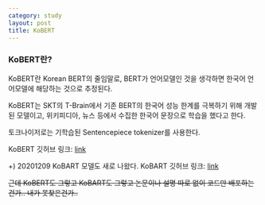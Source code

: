 ```yaml
---
category: study
layout: post
title: KoBERT
---
```


### KoBERT란?

KoBERT란 Korean BERT의 줄임말로, BERT가 언어모델인 것을 생각하면 한국어 언어모델에 해당하는 것으로 추정된다.

KoBERT는 SKT의 T-Brain에서 기존 BERT의 한국어 성능 한계를 극복하기 위해 개발된 모델이고, 위키피디아, 뉴스 등에서 수집한 한국어 문장으로 학습을 했다고 한다.

토크나이저로는 기학습된 Sentencepiece tokenizer를 사용한다.


KoBERT 깃허브 링크: <a href="https://github.com/SKTBrain/KoBERT">link</a>

+) 20201209 KoBART 모델도 새로 나왔다.
KoBART 깃허브 링크: <a href="https://github.com/SKT-AI/KoBART">link</a>

<del>근데 KoBERT도 그렇고 KoBART도 그렇고 논문이나 설명 따로 없이 코드만 배포하는건가.. 내가 못찾은건가.. </del>
